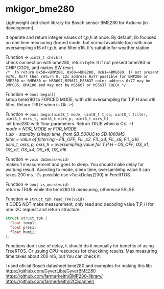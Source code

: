 # mkigor_bme280
Lightweight and short library for Bosch sensor BME280 for Arduino (in development).

It operate and return integer values of t,p,h at once.
By default, lib focused on one time measuring (forced mode, but normal available too) 
with max oversampling x16 of t,p,h, and filter x16. It's suitable for weather station.

Function => `uint8_t check()`<BR>
check connection with bme280, return byte: 0 if not present bme280 or CHIP CODE, and makes SW reset.<br>
`/*  fn return 0x58=>BMP280, 0x60=>BME280, 0x61=>BME680. IF not present 0x76, 0x77 then return 0.
    i2c address 0x77 possible for BMP280 or BME280 or BME680 or MS5607,MS5611,MS5637
    note: address 0x77 may be BMP085, BMA180 and may not be MS5607 or MS5637 CHECK */`

Function => `bool begin()`<BR>
setup bme280 to FORCED MODE, with x16 oversampling for T,P,H and x16 filter. Return TRUE when is Ok. :-)

Function => `bool begin(uint8_t mode, uint8_t t_sb, uint8_t filter, uint8_t osrs_t, uint8_t osrs_p, uint8_t osrs_h)`<BR>
init bme280 with Your parameters. Return TRUE when is Ok. :-)<BR>
*mode = NOR_MODE or FOR_MODE. <BR>
t_sb = standby (sleep) time, from SB_500US to SD_1000MS<BR>
filter  =  value of filterring - FIL_OFF, FIL_x2, FIL_x4, FIL_x8, FIL_x16<BR>
osrs_t, osrs_p, osrs_h = oversampling value for T,P,H - OS_OFF, OS_x1, OS_x2, OS_x4, OS_x8, OS_x16*

Function => `void do1meas(void)`<BR>
makes 1 measurement and goes to sleep. You should make delay for waitung result.
Acording to mode, sleep time, oversamlinhg value it can takes 200 ms. It's possible use vTaskDelay(200) in FreeRTOS.

Function => `bool is_meas(void)`<BR>
returns TRUE while the bme280 IS measuring, otherwise FALSE.

Function => `struct_tph read_TPH(void)`<BR>
It DOES NOT make measurement, only read and decoding value T,P,H for one I2C request and return structure:
```c++
struct struct_tph {
  float temp1;
  float pres1;
  float humi1;
};
```
Functions don't use of delay, it should do it manually for benefits of using FreeRTOS.
Or usuing CPU resources for checkking results. Max measuring time takes about 200 mS, but You can check it.

I used oficial Bosch datasheet bme280 and examples for making this lib:<BR>
https://github.com/GyverLibs/GyverBME280<BR>
https://github.com/farmerkeith/BMP280-library/<BR>
https://github.com/farmerkeith/I2CScanner/<BR>

